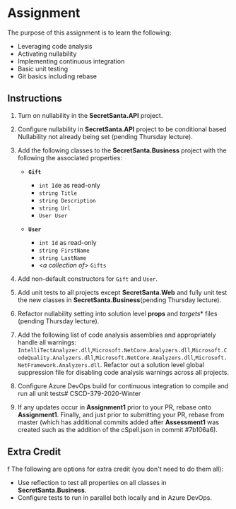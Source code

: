# Assignment

The purpose of this assignment is to learn the following:

- Leveraging code analysis
- Activating nullability
- Implementing continuous integration
- Basic unit testing
- Git basics including rebase

## Instructions

1. Turn on nullability in the **SecretSanta.API** project.
2. Configure nullability in **SecretSanta.API** project to be conditional based Nullability not already being set (pending Thursday lecture).
3. Add the following classes to the **SecretSanta.Business** project with the following the associated properties:
   - **`Gift`**
     - `int Id`e
 as read-only
     - `string Title`
     - `string Description`
     - `string Url`
     - `User User`

   - **`User`**
     - `int Id` as read-only
     - `string FirstName`
     - `string LastName`
     - <*a collection of*> `Gifts`

4. Add non-default constructors for `Gift` and `User`.
5. Add unit tests to all projects except **SecretSanta.Web** and fully unit test the new classes in **SecretSanta.Business**(pending Thursday lecture).
6. Refactor nullability setting into solution level **props** and *targets** files (pending Thursday lecture).
7. Add the following list of code analysis assemblies and appropriately handle all warnings: `IntelliTectAnalyzer.dll`,`Microsoft.NetCore.Analyzers.dll`,`Microsoft.CodeQuality.Analyzers.dll`,`Microsoft.NetCore.Analyzers.dll`,`Microsoft.NetFramework.Analyzers.dll`.  Refactor out a solution level global suppression file for disabling code analysis warnings across all projects.
8. Configure Azure DevOps build for continuous integration to compile and run all unit tests# CSCD-379-2020-Winter
9. If any updates occur in **Assignment1** prior to your PR, rebase onto **Assignment1**.  Finally, and just prior to submitting your PR, rebase from master (which has additional commits added after **Assessment1** was created such as the addition of the cSpell.json in commit #7b106a6).

## Extra Credit
f
The following are options for extra credit (you don't need to do them all):

- Use reflection to test all properties on all classes in **SecretSanta.Business**.
- Configure tests to run in parallel both locally and in Azure DevOps.